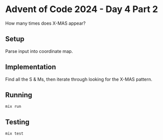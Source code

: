 # Advent of Code 2024 - Day 4 Part 2

How many times does X-MAS appear?

## Setup

Parse input into coordinate map.

## Implementation

Find all the S & Ms, then iterate through looking for the X-MAS pattern.

## Running

`mix run`

## Testing

`mix test`

